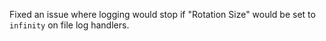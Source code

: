 Fixed an issue where logging would stop if "Rotation Size" would be set to `infinity` on file log handlers.
